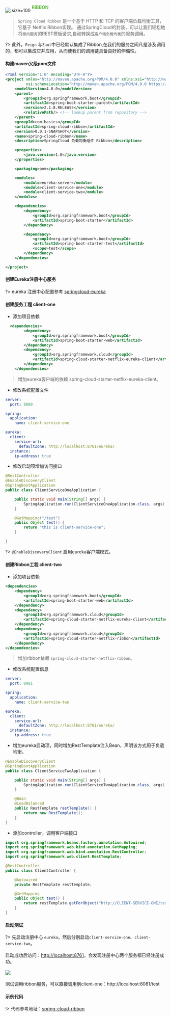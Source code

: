 ![](./images/spring.png ':size=100') <span style="position: relative; top: -10px; font-weight: 600; color: #55b432;">RIBBON</span>

>`Spring Cloud Ribbon` 是一个基于 HTTP 和 TCP 的客户端负载均衡工具，它基于 Netflix Ribbon实现。 通过SpringCloud的封装，可以让我们轻松地将`面向服务`的REST模板请求,自动转换成`客户端负载均衡`的服务调用。

?> 此外，`Feign` 与`Zuul`中已经默认集成了Ribbon,在我们的服务之间凡是涉及调用的，都可以集成它并应用，从而使我们的调用链具备良好的伸缩性。

#### 构建maven父级pom文件

``` xml
<?xml version="1.0" encoding="UTF-8"?>
<project xmlns="http://maven.apache.org/POM/4.0.0" xmlns:xsi="http://www.w3.org/2001/XMLSchema-instance"
         xsi:schemaLocation="http://maven.apache.org/POM/4.0.0 https://maven.apache.org/xsd/maven-4.0.0.xsd">
    <modelVersion>4.0.0</modelVersion>
    <parent>
        <groupId>org.springframework.boot</groupId>
        <artifactId>spring-boot-starter-parent</artifactId>
        <version>2.1.8.RELEASE</version>
        <relativePath/> <!-- lookup parent from repository -->
    </parent>
    <groupId>com.basics</groupId>
    <artifactId>spring-cloud-ribbon</artifactId>
    <version>0.0.1-SNAPSHOT</version>
    <name>spring-cloud-ribbon</name>
    <description>SpringCloud 负载均衡组件 Ribbon</description>

    <properties>
        <java.version>1.8</java.version>
    </properties>

    <packaging>pom</packaging>

    <modules>
        <module>eureka-server</module>
        <module>client-service-one</module>
        <module>client-service-two</module>
    </modules>

    <dependencies>
        <dependency>
            <groupId>org.springframework.boot</groupId>
            <artifactId>spring-boot-starter</artifactId>
        </dependency>

        <dependency>
            <groupId>org.springframework.boot</groupId>
            <artifactId>spring-boot-starter-test</artifactId>
            <scope>test</scope>
        </dependency>
    </dependencies>

</project>
```

#### 创建Eureka注册中心服务

?> eureka 注册中心配置参考 [springcloud-eureka](/framework/springcloud/springcloud?id=springcloud-eureka)

#### 创建服务工程 client-one

- 添加项目依赖

``` xml
  <dependencies>
		<dependency>
			<groupId>org.springframework.boot</groupId>
			<artifactId>spring-boot-starter-web</artifactId>
		</dependency>
		<dependency>
			<groupId>org.springframework.cloud</groupId>
			<artifactId>spring-cloud-starter-netflix-eureka-client</artifactId>
		</dependency>
	</dependencies>
```

> 增加eureka客户端的依赖 spring-cloud-starter-netflix-eureka-client。

- 修改系统配置文件

``` yaml
server:
  port: 8080

spring:
  application:
    name: client-service-one

eureka:
  client:
    service-url:
      defaultZone: http://localhost:8761/eureka/
  instance:
    ip-address: true
```

- 修改启动项增加访问接口

``` java
@RestController
@EnableDiscoveryClient
@SpringBootApplication
public class ClientServiceOneApplication {

    public static void main(String[] args) {
        SpringApplication.run(ClientServiceOneApplication.class, args);
    }

    @GetMapping("/test")
    public Object test() {
        return "this is client-service-one";
    }

}
```

?>  `@EnableDiscoveryClient` 启用eureka客户端模式。

#### 创建Ribbon工程 client-two

- 添加项目依赖

``` xml
<dependencies>
    <dependency>
        <groupId>org.springframework.boot</groupId>
        <artifactId>spring-boot-starter-web</artifactId>
    </dependency>
    <dependency>
        <groupId>org.springframework.cloud</groupId>
        <artifactId>spring-cloud-starter-netflix-eureka-client</artifactId>
    </dependency>
    <dependency>
        <groupId>org.springframework.cloud</groupId>
        <artifactId>spring-cloud-starter-netflix-ribbon</artifactId>
    </dependency>
</dependencies>
```

> 增加ribbon依赖 `spring-cloud-starter-netflix-ribbon`。

- 修改系统配置信息

``` yaml
server:
  port: 8081

spring:
  application:
    name: client-service-two

eureka:
  client:
    service-url:
      defaultZone: http://localhost:8761/eureka/
  instance:
    ip-address: true
```

- 增加eureka启动项，同时增加RestTemplate注入Bean，声明该方式用于负载均衡。

``` java
@EnableDiscoveryClient
@SpringBootApplication
public class ClientServiceTwoApplication {

    public static void main(String[] args) {
        SpringApplication.run(ClientServiceTwoApplication.class, args);
    }

    @Bean
    @LoadBalanced
    public RestTemplate restTemplate() {
        return new RestTemplate();
    }
}
```

- 添加controller，调用客户端接口

``` java
import org.springframework.beans.factory.annotation.Autowired;
import org.springframework.web.bind.annotation.GetMapping;
import org.springframework.web.bind.annotation.RestController;
import org.springframework.web.client.RestTemplate;

@RestController
public class ClientController {

    @Autowired
    private RestTemplate restTemplate;

    @GetMapping
    public Object test() {
        return restTemplate.getForObject("http://CLIENT-SERVICE-ONE/test",String.class);
    }
}
```

#### 启动测试

?> 先启动注册中心 `eureka`，然后分别启动`client-service-one`、`client-service-two`。<br><br>
启动成功后访问：[http://localhost:8761](http://localhost:8761)，会发现注册中心两个服务都已经注册成功。<br><br>
![](./images/WX20190924-145520.png)<br><br>
测试调用ribbon服务，可以直接调用到client-one：http://localhost:8081/test

#### 示例代码

!> 代码参考地址：[spring-cloud-ribbon](https://github.com/zhangbiy/basics_projects/tree/master/projects/springcloud/spring-cloud-ribbon)
